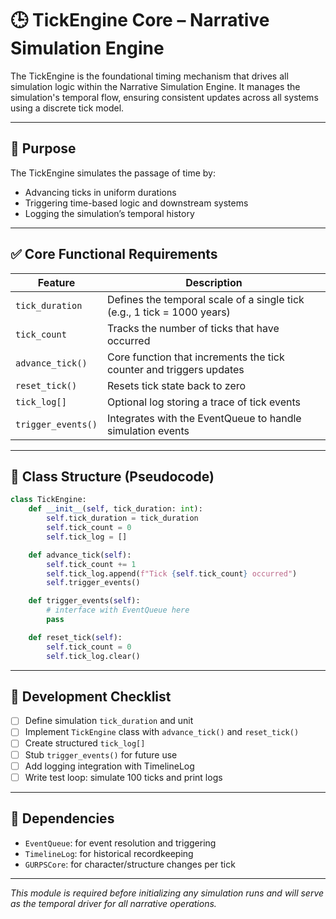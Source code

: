 # 🕒 TickEngine Core – Narrative Simulation Engine

The TickEngine is the foundational timing mechanism that drives all simulation logic within the Narrative Simulation Engine. It manages the simulation's temporal flow, ensuring consistent updates across all systems using a discrete tick model.

---

## 🎯 Purpose

The TickEngine simulates the passage of time by:
- Advancing ticks in uniform durations
- Triggering time-based logic and downstream systems
- Logging the simulation’s temporal history

---

## ✅ Core Functional Requirements

| Feature           | Description |
|-------------------|-------------|
| `tick_duration`   | Defines the temporal scale of a single tick (e.g., 1 tick = 1000 years) |
| `tick_count`      | Tracks the number of ticks that have occurred |
| `advance_tick()`  | Core function that increments the tick counter and triggers updates |
| `reset_tick()`    | Resets tick state back to zero |
| `tick_log[]`      | Optional log storing a trace of tick events |
| `trigger_events()`| Integrates with the EventQueue to handle simulation events |

---

## 🧱 Class Structure (Pseudocode)

```python
class TickEngine:
    def __init__(self, tick_duration: int):
        self.tick_duration = tick_duration
        self.tick_count = 0
        self.tick_log = []

    def advance_tick(self):
        self.tick_count += 1
        self.tick_log.append(f"Tick {self.tick_count} occurred")
        self.trigger_events()

    def trigger_events(self):
        # interface with EventQueue here
        pass

    def reset_tick(self):
        self.tick_count = 0
        self.tick_log.clear()
```

---

## 🧪 Development Checklist

- [ ] Define simulation `tick_duration` and unit
- [ ] Implement `TickEngine` class with `advance_tick()` and `reset_tick()`
- [ ] Create structured `tick_log[]`
- [ ] Stub `trigger_events()` for future use
- [ ] Add logging integration with TimelineLog
- [ ] Write test loop: simulate 100 ticks and print logs

---

## 🔗 Dependencies

- `EventQueue`: for event resolution and triggering
- `TimelineLog`: for historical recordkeeping
- `GURPSCore`: for character/structure changes per tick

---

*This module is required before initializing any simulation runs and will serve as the temporal driver for all narrative operations.*
